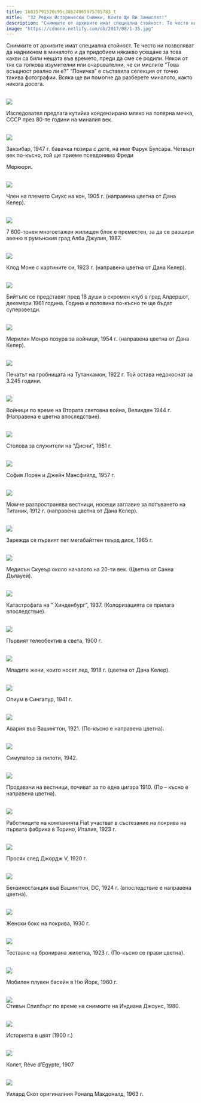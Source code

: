 ```yaml
---
title: 1b035791520c95c38b24965975785783_t
mitle:  "32 Редки Исторически Снимки, Които Ще Ви Замислят!"
description: "Снимките от архивите имат специална стойност. Те често ни позволяват да надникнем в миналото и да придобием някакво усещане за това какви са били нещата във времет�"
image: "https://cdnone.netlify.com/db/2017/08/1-35.jpg"
---
```


 <p>Снимките от архивите имат специална стойност. Те често ни позволяват да надникнем в миналото и да придобием някакво усещане за това какви са били нещата във времето, преди да сме се родили. Някои от тях са толкова изумителни или очарователни, че си мислите “Това всъщност реално ли е?” “Поничка” е съставила селекция от точно такива фотографии. Всяка ще ви помогне да разберете миналото, както никога досега.</p>      <p> <br/><img src="https://cdnone.netlify.com/db/2017/08/1-35.jpg"/><br/></p> <p>Изследовател предлага кутийка кондензирано мляко на полярна мечка, СССР през 80-те години на миналия век.</p> <p> <br/><img src="https://cdnone.netlify.com/db/2017/08/2-36.jpg"/><br/></p>      <p>Занзибар, 1947 г. бавачка позира с дете, на име Фарук Булсара. Четвърт век по-късно, той ще приеме псевдонима Фреди</p> <p>Меркюри.</p> <p> <br/><img src="https://cdnone.netlify.com/db/2017/08/3-40.jpg"/><br/></p> <p>Член на племето Сиукс на кон, 1905 г. (направена цветна от Дана Келер).</p>      <p> <br/><img src="https://cdnone.netlify.com/db/2017/08/4-35.jpg"/><br/></p> <p>7 600-тонен многоетажен жилищен блок е преместен, за да се разшири авеню в румънския град Алба Джулия, 1987.</p> <p> <br/><img src="https://cdnone.netlify.com/db/2017/08/5-35.jpg"/><br/></p> <p>Клод Моне с картините си, 1923 г. (направена цветна от Дана Келер).</p> <p> <br/><img src="https://cdnone.netlify.com/db/2017/08/6-37.jpg"/><br/></p> <p>Бийтълс се представят пред 18 души в скромен клуб в град Алдершот, декември 1961 година. Година и половина по-късно те ще бъдат суперзвезди.</p>      <p> <br/><img src="https://cdnone.netlify.com/db/2017/08/7-35.jpg"/><br/></p> <p>Мерилин Монро позура за войници, 1954 г. (направена цветна от Дана Келер).</p> <p> <br/><img src="https://cdnone.netlify.com/db/2017/08/8-37.jpg"/><br/></p> <p>Печатът на гробницата на Тутанкамон, 1922 г. Той остава недокоснат за 3.245 години.</p>      <p> <br/><img src="https://cdnone.netlify.com/db/2017/08/9-36.jpg"/><br/></p> <p>Войници по време на Втората световна война, Великден 1944 г. (Направена е цветна впоследствие).</p> <p> <br/><img src="https://cdnone.netlify.com/db/2017/08/10-31.jpg"/><br/></p> <p>Столова за служители на “Дисни”, 1961 г.</p> <p> <br/><img src="https://cdnone.netlify.com/db/2017/08/11-30.jpg"/><br/></p> <p>София Лорен и Джейн Мансфийлд, 1957 г.</p> <p> <br/><img src="https://cdnone.netlify.com/db/2017/08/12-28.jpg"/><br/></p> <p>Момче разпространява вестници, носещи заглавие за потъването на Титаник, 1912 г. (направена цветна от Дана Келер).</p> <p> <br/><img src="https://cdnone.netlify.com/db/2017/08/13-25.jpg"/><br/></p> <p>Зарежда се първият пет мегабайттен твърд диск, 1965 г.</p> <p> <br/><img src="https://cdnone.netlify.com/db/2017/08/14-26.jpg"/><br/></p> <p>Медисън Скуеър около началото на 20-ти век. (Цветна от Санна Дълауей).</p> <p> <br/><img src="https://cdnone.netlify.com/db/2017/08/15-26.jpg"/><br/></p> <p>Катастрофата на ” Хинденбург”, 1937. (Колоризацията се прилага впоследствие).</p> <p> <br/><img src="https://cdnone.netlify.com/db/2017/08/16-24.jpg"/><br/></p> <p>Първият телеобектив в света, 1900 г.</p> <p> <br/><img src="https://cdnone.netlify.com/db/2017/08/17-23.jpg"/><br/></p> <p>Младите жени, които носят лед, 1918 г. (цветна от Дана Келер).</p> <p> <br/><img src="https://cdnone.netlify.com/db/2017/08/18-21.jpg"/><br/></p> <p>Опиум в Сингапур, 1941 г.</p> <p> <br/><img src="https://cdnone.netlify.com/db/2017/08/19-16.jpg"/><br/></p> <p>Авария във Вашингтон, 1921. (По-късно е направена цветна).</p> <p> <br/><img src="https://cdnone.netlify.com/db/2017/08/20-14.jpg"/><br/></p> <p>Симулатор за пилоти, 1942.</p> <p> <br/><img src="https://cdnone.netlify.com/db/2017/08/21-12.jpg"/><br/></p> <p>Продавачи на вестници, почиват за по една цигара 1910. (По – късно е направена цветна).</p> <p> <br/><img src="https://cdnone.netlify.com/db/2017/08/22-11.jpg"/><br/></p> <p>Работниците на компанията Fiat участват в състезание на покрива на първата фабрика в Торино, Италия, 1923 г.</p> <p> <br/><img src="https://cdnone.netlify.com/db/2017/08/23-12.jpg"/><br/></p> <p>Просяк след Джордж V, 1920 г.</p> <p> <br/><img src="https://cdnone.netlify.com/db/2017/08/24-11.jpg"/><br/></p> <p>Бензиностанция във Вашингтон, DC, 1924 г. (впоследствие е направена цветна).</p> <p> <br/><img src="https://cdnone.netlify.com/db/2017/08/25-12.jpg"/><br/></p> <p>Женски бокс на покрива, 1930 г.</p> <p> <br/><img src="https://cdnone.netlify.com/db/2017/08/26-9.jpg"/><br/></p> <p>Тестване на бронирана жилетка, 1923 г. (По-късно се прави цветна).</p> <p> <br/><img src="https://cdnone.netlify.com/db/2017/08/27-6.jpg"/><br/></p> <p>Мобилен плувен басейн в Ню Йорк, 1960 г.</p> <p> <br/><img src="https://cdnone.netlify.com/db/2017/08/28-4.jpg"/><br/> Стивън Спилбърг по време на снимките на Индиана Джоунс, 1980.</p> <p> <br/><img src="https://cdnone.netlify.com/db/2017/10/Screen-Shot-2017-10-16-at-3.09.55-PM.png"/></p> <p>Историята в цвят (1900 г.)</p> <p> <br/><img src="https://cdnone.netlify.com/db/2017/11/16900010-ColetteReveEgypte1907-1509749902-650-3e4b21a790-1509964582.jpg"/><br/></p> <p>Колет, Rêve d’Egypte, 1907</p> <p> <br/><img src="https://cdnone.netlify.com/db/2017/11/16899960-pUTDyni-1509750458-650-61bcb43c96-1509964582.jpg"/><br/></p> <p>Уилард Скот оригиналния Роналд Макдоналд, 1963 г.</p> <p> </p>       